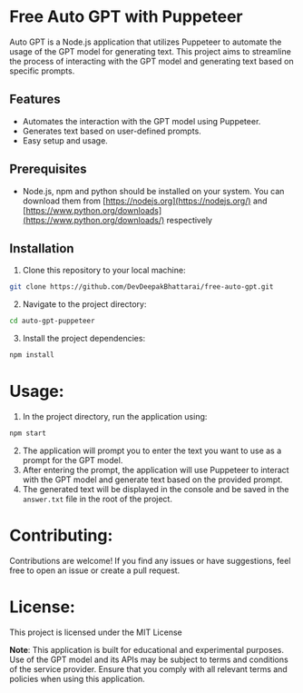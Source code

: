 # Free Auto GPT with Puppeteer

Auto GPT is a Node.js application that utilizes Puppeteer to automate the usage of the GPT model for generating text. This project aims to streamline the process of interacting with the GPT model and generating text based on specific prompts.

## Features

- Automates the interaction with the GPT model using Puppeteer.
- Generates text based on user-defined prompts.
- Easy setup and usage.

## Prerequisites

- Node.js, npm and python should be installed on your system. You can download them from [https://nodejs.org](https://nodejs.org/) and [https://www.python.org/downloads](https://www.python.org/downloads/) respectively

## Installation

1. Clone this repository to your local machine:

```bash
git clone https://github.com/DevDeepakBhattarai/free-auto-gpt.git
```

2. Navigate to the project directory:

```bash
cd auto-gpt-puppeteer
```

3. Install the project dependencies:

```bash
npm install
```

# Usage:

1. In the project directory, run the application using:

```bash
npm start
```

2. The application will prompt you to enter the text you want to use as a prompt for the GPT model.
3. After entering the prompt, the application will use Puppeteer to interact with the GPT model and generate text based on the provided prompt.
4. The generated text will be displayed in the console and be saved in the `answer.txt` file in the root of the project.

# Contributing:

Contributions are welcome! If you find any issues or have suggestions, feel free to open an issue or create a pull request.

# License:

This project is licensed under the MIT License

**Note**: This application is built for educational and experimental purposes. Use of the GPT model and its APIs may be subject to terms and conditions of the service provider. Ensure that you comply with all relevant terms and policies when using this application.
